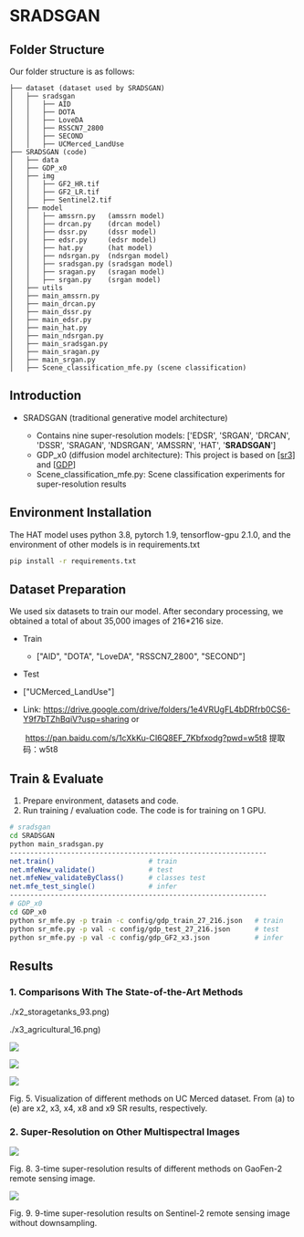 # **SRADSGAN**

## Folder Structure

Our folder structure is as follows:

```
├── dataset (dataset used by SRADSGAN)
│   ├── sradsgan
│   │   ├── AID
│   │   ├── DOTA
│   │   ├── LoveDA
│   │   ├── RSSCN7_2800
│   │   ├── SECOND
│   │   ├── UCMerced_LandUse
├── SRADSGAN (code)
│   ├── data
│   ├── GDP_x0
│   ├── img
│   │   ├── GF2_HR.tif
│   │   ├── GF2_LR.tif
│   │   ├── Sentinel2.tif
│   ├── model
│   │   ├── amssrn.py   (amssrn model)
│   │   ├── drcan.py    (drcan model)
│   │   ├── dssr.py     (dssr model)
│   │   ├── edsr.py     (edsr model)
│   │   ├── hat.py      (hat model)
│   │   ├── ndsrgan.py  (ndsrgan model)
│   │   ├── sradsgan.py (sradsgan model)
│   │   ├── sragan.py   (sragan model)
│   │   ├── srgan.py    (srgan model)
│   ├── utils
│   ├── main_amssrn.py
│   ├── main_drcan.py
│   ├── main_dssr.py
│   ├── main_edsr.py
│   ├── main_hat.py
│   ├── main_ndsrgan.py
│   ├── main_sradsgan.py
│   ├── main_sragan.py
│   ├── main_srgan.py
│   ├── Scene_classification_mfe.py (scene classification)
```

## Introduction

- SRADSGAN (traditional generative model architecture)

  - Contains nine super-resolution models: ['EDSR', 'SRGAN', 'DRCAN', 'DSSR', 'SRAGAN', 'NDSRGAN', 'AMSSRN', 'HAT', '**SRADSGAN**']
  - GDP_x0 (diffusion model architecture): This project is based on [[sr3]](https://github.com/Janspiry/Image-Super-Resolution-via-Iterative-Refinement) and [[GDP](https://github.com/Fayeben/GenerativeDiffusionPrior)]
  - Scene_classification_mfe.py: Scene classification experiments for super-resolution results


## Environment Installation

The HAT model uses python 3.8, pytorch 1.9, tensorflow-gpu 2.1.0, and the environment of other models is in requirements.txt

```bash
pip install -r requirements.txt
```

## Dataset Preparation

We used six datasets to train our model. After secondary processing, we obtained a total of about 35,000 images of 216*216 size.  

- Train
  
  - ["AID", "DOTA", "LoveDA", "RSSCN7_2800", "SECOND"]
  
- Test
  
- ["UCMerced_LandUse"]
  
- Link:   https://drive.google.com/drive/folders/1e4VRUgFL4bDRfrb0CS6-Y9f7bTZhBqiV?usp=sharing   or  

  ​            https://pan.baidu.com/s/1cXkKu-CI6Q8EF_7Kbfxodg?pwd=w5t8   提取码：w5t8

## Train & Evaluate
1. Prepare environment, datasets and code.
2. Run training / evaluation code. The code is for training on 1 GPU.

```bash
# sradsgan
cd SRADSGAN
python main_sradsgan.py
---------------------------------------------------------------
net.train()                       # train
net.mfeNew_validate()             # test
net.mfeNew_validateByClass()      # classes test
net.mfe_test_single()             # infer
---------------------------------------------------------------
# GDP_x0
cd GDP_x0
python sr_mfe.py -p train -c config/gdp_train_27_216.json   # train
python sr_mfe.py -p val -c config/gdp_test_27_216.json      # test
python sr_mfe.py -p val -c config/gdp_GF2_x3.json           # infer

```

## Results

### 1. Comparisons With The State-of-the-Art Methods



./x2_storagetanks_93.png)

./x3_agricultural_16.png)

![](D:\桌面\img\sradsgan\5.6\5.1\x2_x9_3k\x4_buildings_92.png)

![](D:\桌面\img\sradsgan\5.6\5.1\x2_x9_3k\x8_habor_9.png)

![](D:\桌面\img\sradsgan\5.6\5.1\x2_x9_3k\x9_airplane_72.png)

Fig. 5. Visualization of different methods on UC Merced dataset. From (a) to (e) are x2, x3, x4, x8 and x9 SR results, respectively.

### 2. Super-Resolution on Other Multispectral Images

![](D:\桌面\img\sradsgan\5.6\5.3\GF2_5.3.png)

Fig. 8. 3-time super-resolution results of different methods on GaoFen-2 remote sensing image.

![](D:\桌面\img\sradsgan\5.6\5.3\Sentinel2_5.4.png)

Fig. 9. 9-time super-resolution results on Sentinel-2 remote sensing image without downsampling.
